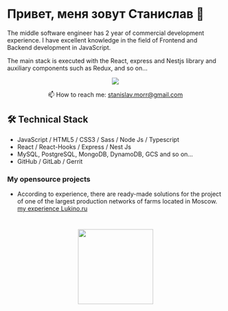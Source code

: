 # Привет, меня зовут Станислав 👋
<p>The middle software engineer has 2 year of commercial development experience. I have excellent knowledge in the field of Frontend and Backend development in JavaScript.</p>
<p>
   The main stack is executed with the React, express and Nestjs library and auxiliary components such as Redux, and so on...</p>

<p align='center'>
   <a href="https://t.me/stivenmorr">
       <img src="https://img.shields.io/badge/Telegram-2CA5E0?style=for-the-badge&logo=telegram&logoColor=white"/>
   </a>
<p align='center'>
   📫  How to reach me: <a href='mailto:stanislav.morr@gmail.com'>stanislav.morr@gmail.com</a>
</p>



## 🛠 Technical Stack


*   JavaScript / HTML5 / CSS3 / Sass / Node Js / Typescript
*   React / React-Hooks / Express / Nest Js 
*   MySQL, PostgreSQL, MongoDB,  DynamoDB, GCS and so on...
*   GitHub / GitLab / Gerrit

### My opensource projects

* According to experience, there are ready-made solutions for the project of one of the largest production networks of farms located in Moscow. 
<a href="https://lukino.ru">my experience Lukino.ru </a>


<div align="center" style="margin: 40px 0">
   <a href="https://github.com/STARGUS/">
       <img width="175px" src="https://komarev.com/ghpvc/?username=STARGUS&color=DE002D">
   </a>
</div>


